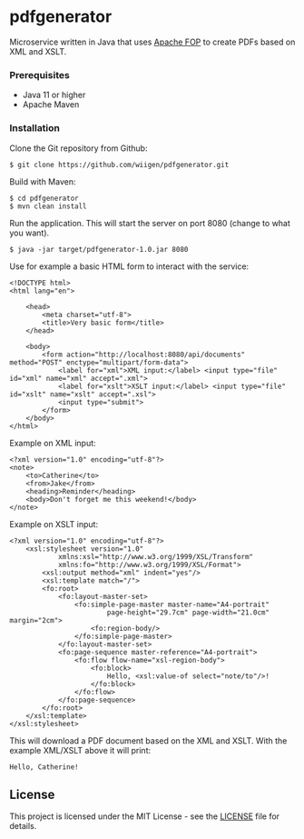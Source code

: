 # pdfgenerator


Microservice written in Java that uses <a href="https://xmlgraphics.apache.org/fop/">Apache FOP</a> to create PDFs based on XML and XSLT.

### Prerequisites

* Java 11 or higher
* Apache Maven

### Installation

Clone the Git repository from Github:

    $ git clone https://github.com/wiigen/pdfgenerator.git

Build with Maven:

    $ cd pdfgenerator
    $ mvn clean install

Run the application. This will start the server on port 8080 (change to what you want).

    $ java -jar target/pdfgenerator-1.0.jar 8080

Use for example a basic HTML form to interact with the service:

    <!DOCTYPE html>
    <html lang="en">
    
        <head>
            <meta charset="utf-8">
            <title>Very basic form</title>
        </head>
    
        <body>
            <form action="http://localhost:8080/api/documents" method="POST" enctype="multipart/form-data">
                <label for="xml">XML input:</label> <input type="file" id="xml" name="xml" accept=".xml">
                <label for="xslt">XSLT input:</label> <input type="file" id="xslt" name="xslt" accept=".xsl">
                <input type="submit">
            </form>
        </body>
    </html>

Example on XML input:

    <?xml version="1.0" encoding="utf-8"?>
    <note>
        <to>Catherine</to>
        <from>Jake</from>
        <heading>Reminder</heading>
        <body>Don't forget me this weekend!</body>
    </note>

Example on XSLT input:

    <?xml version="1.0" encoding="utf-8"?>
        <xsl:stylesheet version="1.0"
                xmlns:xsl="http://www.w3.org/1999/XSL/Transform"
                xmlns:fo="http://www.w3.org/1999/XSL/Format">
            <xsl:output method="xml" indent="yes"/>
            <xsl:template match="/">
            <fo:root>
                <fo:layout-master-set>
                    <fo:simple-page-master master-name="A4-portrait"
                            page-height="29.7cm" page-width="21.0cm" margin="2cm">
                        <fo:region-body/>
                    </fo:simple-page-master>
                </fo:layout-master-set>
                <fo:page-sequence master-reference="A4-portrait">
                    <fo:flow flow-name="xsl-region-body">
                        <fo:block>
                            Hello, <xsl:value-of select="note/to"/>!
                        </fo:block>
                    </fo:flow>
                </fo:page-sequence>
            </fo:root>
        </xsl:template>
    </xsl:stylesheet>

This will download a PDF document based on the XML and XSLT. With the example XML/XSLT above it will print:

    Hello, Catherine!

## License

This project is licensed under the MIT License - see the [LICENSE](LICENSE) file for details.